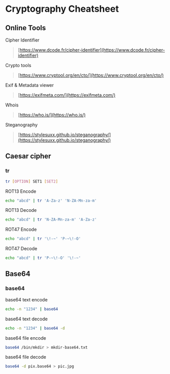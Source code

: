 # Cryptography Cheatsheet

## Online Tools

Cipher Identifier

> [https://www.dcode.fr/cipher-identifier](https://www.dcode.fr/cipher-identifier)

Crypto tools

> [https://www.cryptool.org/en/cto/](https://www.cryptool.org/en/cto/)

Exif & Metadata viewer

> [https://exifmeta.com/](https://exifmeta.com/)

Whois

> [https://who.is/](https://who.is/)

Steganography
> [https://stylesuxx.github.io/steganography/](https://stylesuxx.github.io/steganography/)

## Caesar cipher

### tr

```bash
tr [OPTION] SET1 [SET2]
```

ROT13 Encode

```bash
echo "abcd" | tr 'A-Za-z' 'N-ZA-Mn-za-m'
```

ROT13 Decode

```bash
echo "abcd" | tr 'N-ZA-Mn-za-m' 'A-Za-z' 
```

ROT47 Encode

```bash
echo "abcd" | tr '\!-~' 'P-~\!-O'
```

ROT47 Decode

```bash
echo "abcd" | tr 'P-~\!-O' '\!-~' 
```

## Base64

### base64

base64 text encode

```bash
echo -n "1234" | base64
```

base64 text decode

```bash
echo -n "1234" | base64 -d 
```

base64 file encode

```bash
base64 /bin/mkdir > mkdir-base64.txt
```

base64 file decode

```bash
base64 -d pix.base64 > pic.jpg
```
